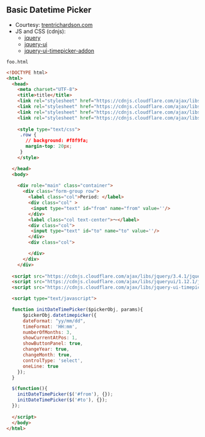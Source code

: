 ## Basic Datetime Picker
* Courtesy: [trentrichardson.com](https://trentrichardson.com/examples/timepicker/#basic_examples)
* JS and CSS (cdnjs):
  * [jquery](https://cdnjs.com/libraries/jquery)
  * [jquery-ui](https://cdnjs.com/libraries/jqueryui)
  * [jquery-ui-timepicker-addon](https://cdnjs.com/libraries/jquery-ui-timepicker-addon)

`foo.html`
```html
<!DOCTYPE html>
<html>
  <head>
    <meta charset="UTF-8">
    <title>title</title>
    <link rel="stylesheet" href="https://cdnjs.cloudflare.com/ajax/libs/twitter-bootstrap/4.3.1/css/bootstrap.min.css">
    <link rel="stylesheet" href="https://cdnjs.cloudflare.com/ajax/libs/jqueryui/1.12.1/jquery-ui.min.css">
    <link rel="stylesheet" href="https://cdnjs.cloudflare.com/ajax/libs/jqueryui/1.12.1/themes/base/theme.min.css">
    <link rel="stylesheet" href="https://cdnjs.cloudflare.com/ajax/libs/jquery-ui-timepicker-addon/1.6.3/jquery-ui-timepicker-addon.min.css">
  
    <style type="text/css">
     .row {
       // background: #f8f9fa;
       margin-top: 20px;
     }
    </style>

  </head>
  <body>
  
	<div role="main" class="container">
	  <div class="form-group row">
		<label class="col">Period: </label>
		<div class="col" >
		 <input type="text" id="from" name="from" value=''/> 
		</div>
		<label class="col text-center">～</label>
		<div class="col">
		 <input type="text" id="to" name="to" value=''/>
		</div>
		<div class="col">

		</div>
	  </div>
	</div>
  
  <script src="https://cdnjs.cloudflare.com/ajax/libs/jquery/3.4.1/jquery.min.js"></script>
  <script src="https://cdnjs.cloudflare.com/ajax/libs/jqueryui/1.12.1/jquery-ui.min.js"></script>
  <script src="https://cdnjs.cloudflare.com/ajax/libs/jquery-ui-timepicker-addon/1.6.3/jquery-ui-timepicker-addon.min.js"></script>

  <script type="text/javascript">

  function initDateTimePicker($pickerObj, params){
      $pickerObj.datetimepicker({
      dateFormat: "yy/mm/dd",
      timeFormat: 'HH:mm',
      numberOfMonths: 3,
      showCurrentAtPos: 1,
      showButtonPanel: true,
      changeYear: true,
      changeMonth: true,
      controlType: 'select',
      oneLine: true
    });
  }

  $(function(){
    initDateTimePicker($('#from'), {});
    initDateTimePicker($('#to'), {});
  });
   
  </script>
  </body>
</html>
```
  
